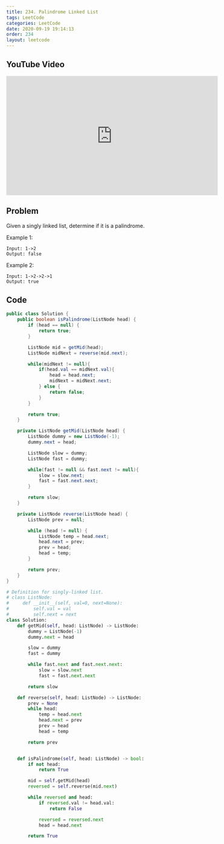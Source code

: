```yaml
---
title: 234. Palindrome Linked List
tags: LeetCode
categories: LeetCode
date: 2020-09-19 19:14:13
order: 234
layout: leetcode
---
```


## YouTube Video

<iframe width="560" height="315" src="https://www.youtube.com/embed/GTKm1PrYjwo" frameborder="0" allow="accelerometer; autoplay; clipboard-write; encrypted-media; gyroscope; picture-in-picture" allowfullscreen></iframe>

## Problem

Given a singly linked list, determine if it is a palindrome.

Example 1:

```
Input: 1->2
Output: false
```

Example 2:

```
Input: 1->2->2->1
Output: true
```

## Code

```java
public class Solution {
    public boolean isPalindrome(ListNode head) {
        if (head == null) {
            return true;
        }

        ListNode mid = getMid(head);
        ListNode midNext = reverse(mid.next);

        while(midNext != null){
            if(head.val == midNext.val){
                head = head.next;
                midNext = midNext.next;
            } else {
                return false;
            }
        }

        return true;
    }

    private ListNode getMid(ListNode head) {
        ListNode dummy = new ListNode(-1);
        dummy.next = head;

        ListNode slow = dummy;
        ListNode fast = dummy;

        while(fast != null && fast.next != null){
            slow = slow.next;
            fast = fast.next.next;
        }

        return slow;
    }

    private ListNode reverse(ListNode head) {
        ListNode prev = null;

        while (head != null) {
            ListNode temp = head.next;
            head.next = prev;
            prev = head;
            head = temp;
        }

        return prev;
    }
}
```

```python
# Definition for singly-linked list.
# class ListNode:
#     def __init__(self, val=0, next=None):
#         self.val = val
#         self.next = next
class Solution:
    def getMid(self, head: ListNode) -> ListNode:
        dummy = ListNode(-1)
        dummy.next = head

        slow = dummy
        fast = dummy

        while fast.next and fast.next.next:
            slow = slow.next
            fast = fast.next.next

        return slow

    def reverse(self, head: ListNode) -> ListNode:
        prev = None
        while head:
            temp = head.next
            head.next = prev
            prev = head
            head = temp

        return prev


    def isPalindrome(self, head: ListNode) -> bool:
        if not head:
            return True

        mid = self.getMid(head)
        reversed = self.reverse(mid.next)

        while reversed and head:
            if reversed.val != head.val:
                return False

            reversed = reversed.next
            head = head.next

        return True
```
